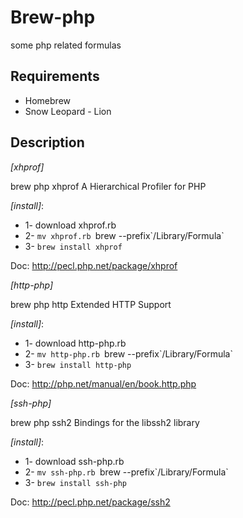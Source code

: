 # Brew-php
some php related formulas

## Requirements

* Homebrew
* Snow Leopard - Lion

## Description

_[xhprof]_

brew php xhprof
A Hierarchical Profiler for PHP

_[install]_:

* 1- download xhprof.rb
* 2- `mv xhprof.rb `brew --prefix\`/Library/Formula`
* 3- `brew install xhprof`

Doc:
http://pecl.php.net/package/xhprof


_[http-php]_

brew php http
Extended HTTP Support

_[install]_:

* 1- download http-php.rb
* 2- `mv http-php.rb `brew --prefix\`/Library/Formula`
* 3- `brew install http-php`

Doc:
http://php.net/manual/en/book.http.php


_[ssh-php]_

brew php ssh2
Bindings for the libssh2 library

_[install]_:

* 1- download ssh-php.rb
* 2- `mv ssh-php.rb `brew --prefix\`/Library/Formula`
* 3- `brew install ssh-php`

Doc:
http://pecl.php.net/package/ssh2